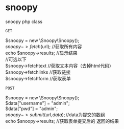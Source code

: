 # snoopy
snoopy php class

`GET`

 $snoopy = new \Snoopy\Snoopy();  
 $snoopy->fetch($url); //获取所有内容  
 echo $snoopy->results; //显示结果  
 //可选以下  
 $snoopy->fetchtext //获取文本内容（去掉html代码）  
 $snoopy->fetchlinks //获取链接  
 $snoopy->fetchform  //获取表单

`POST`

$snoopy = new \Snoopy\Snoopy();  
$data["username"] = "admin";  
$data["pwd"] = "admin";  
$snoopy->submit($url,$data);//$data为提交的数组  
echo $snoopy->results; //获取表单提交后的 返回的结果 
